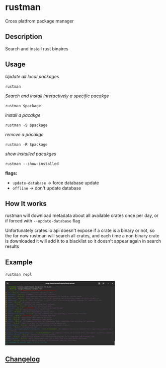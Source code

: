 # rustman
Cross platfrom package manager

## Description
Search and install rust binaires

## Usage
*Update all local packages*

`rustman`

*Search and install interactively a specific pacakge*

`rustman $package`

*install a pacakge*

`rustman -S $package`

*remove a pacakge*

`rustman -R $package`

*show installed pacakges*

`rustman --show-installed`

**flags:**

- `update-database` -> force database update
- `offline` -> don't update database

## How It works

rustman will download metadata about all available crates once per day, or if forced with `--update-database` flag

Unfortunately crates.io api doesn't expose if a crate is a binary or not, so the for now rustman will search all crates, and each time a non binary crate is downloaded it will add it to a blacklist so it doesn't appear again in search results

## Example
`rustman repl`

<img src="./rustman.png" width="70%" height="60%">

## [Changelog](./CHANGELOG.md)
